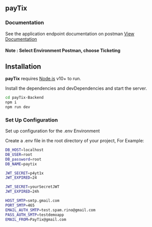 ## payTix

### Documentation

See the application endpoint documentation on postman [View Documentation](https://documenter.getpostman.com/view/10726334/UUxzA7Hc)

#### Note : Select Environment Postman, choose <b>Ticketing</b>

## Installation

<b>payTix</b> requires [Node.js](https://nodejs.org/) v10+ to run.

Install the dependencies and devDependencies and start the server.

```sh
cd payTix-Backend
npm i
npm run dev
```

### Set Up Configuration

Set up configuration for the .env Environment

Create a .env file in the root directory of your project, For Example:

```sh
DB_HOST=localhost
DB_USER=root
DB_password=root
DB_NAME=paytix

JWT_SECRET=p4yt1x
JWT_EXPIRED=24

JWT_SECRET=yourSecretJWT
JWT_EXPIRED=24h

HOST_SMTP=smtp.gmail.com
PORT_SMTP=465
EMAIL_AUTH_SMTP=test.spam.rino@gmail.com
PASS_AUTH_SMTP=testdemoapp
EMAIL_FROM=PayTix@gmail.com
```
